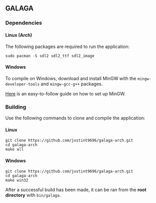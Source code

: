 ## GALAGA

### Dependencies
#### Linux (Arch)
The following packages are required to run the application:
```
sudo pacman -S sdl2 sdl2_ttf sdl2_image
```
#### Windows
To compile on Windows, download and install MinGW with the ```mingw-developer-tools``` and ```mingw-gcc-g++``` packages.<br>

[Here](https://ics.uci.edu/~pattis/common/handouts/mingweclipse/mingw.html) is an easy-to-follow guide on how to set up MinGW.<br>

### Building
Use the following commands to clone and compile the application:<br>

#### Linux
```
git clone https://github.com/justint9696/galaga-arch.git
cd galaga-arch
make all
```
#### Windows
```
git clone https://github.com/justint9696/galaga-arch.git
cd galaga-arch
make win32
```

After a successful build has been made, it can be ran from the **root directory** with ```bin/galaga```.

